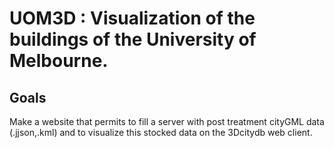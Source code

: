 # UOM3D : Visualization of the buildings of the University of Melbourne.
## Goals
Make a website that permits to fill a server with post treatment cityGML data (.jjson,.kml) and to visualize this stocked data on the 3Dcitydb web client.
